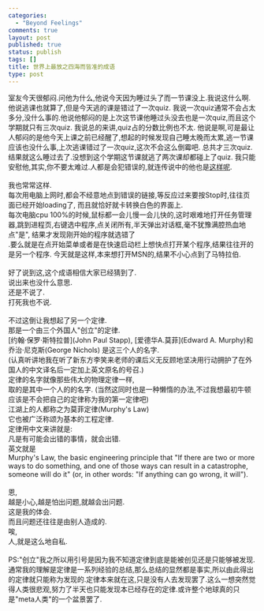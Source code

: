 ```yaml
--- 
categories: 
  - "Beyond Feelings"
comments: true
layout: post
published: true
status: publish
tags: []
title: 世界上最放之四海而皆准的成语
type: post
---
```

<div id="msgcns!5F971C000415D85F!506" class="bvMsg">
<div>室友今天很郁闷.问他为什么,他说今天因为睡过头了而一节课没上.我说这什么啊. 他说逃课也就算了,但是今天逃的课是错过了一次quiz. 我说一次quiz通常不会占太多分,没什么事的.他说他郁闷的是上次这节课他睡过头没去也是一次quiz,而且这个学期就只有三次quiz. 我说总的来讲,quiz占的分数比例也不太. 他说是啊,可是最让人郁闷的是他今天上课之前已经醒了,想起的时候发现自己睡太晚而太累,逃一节课应该也没什么事,上次逃课错过了一次quiz,这次不会这么倒霉吧. 总共才三次quiz.结果就这么睡过去了.没想到这个学期这节课就逃了两次课却都碰上了quiz. 我只能安慰他,其实,你不要太难过.人都是会犯错误的,就连传说中的他也是<a href="http://goddamnedgenius.spaces.live.com/blog/cns!F5A7C7ACF05A181D!362.entry">这样呢</a>.</div>
<div>
<br>我也常常这样.<br>每次用电脑上网时,都会不经意地点到错误的链接,等反应过来要按Stop时,往往页面已经开始loading了, 而且就恰好就卡转换白色的界面上.<br>每次电脑cpu 100%的时候,鼠标都一会儿慢一会儿快的,这时艰难地打开任务管理器,跳到进程页,右键选中程序,点关闭所有,半天弹出对话框,毫不犹豫满腔热血地点"是", 结果才发现刚开始的程序就选错了<br>.要么就是在点开始菜单或者是在快速启动栏上想快点打开某个程序,结果往往开的是另一个程序. 今天就是这样,本来想打开MSN的,结果不小心点到了马特拉伯.</div>
<div> </div>
<div>好了说到这,这个成语相信大家已经猜到了.</div>
<div>说出来也没什么意思.<br>还是不说了.<br>打死我也不说.</div>
<div>
<br>不过这倒让我想起了另一个定律.<br>那是一个由三个外国人"创立"的定律.<br>[约翰·保罗·斯特拉普](John Paul Stapp), [爱德华A.莫菲](Edward A. Murphy)和乔治·尼克斯(George Nichols) 是这三个人的名字.<br>(认真听讲地我在听了新东方李笑来老师的课后义无反顾地坚决用行动拥护了在外国人的中文译名后一定加上英文原名的号召.)<br>定律的名字就像那些伟大的物理定律一样,</div>
<div>取的是其中一个人的的名字. (当然这同时也是一种懒惰的办法,不过我想最初牛顿应该是不会把自己的定律称为我的第一定律吧)<br>江湖上的人都称之为莫菲定律(Murphy's Law)<br>它也被广泛称颂为基本的工程定律.<br>定律用中文来讲就是:<br>凡是有可能会出错的事情，就会出错.<br>英文就是<br>Murphy's Law, the basic engineering principle that "If there are two or more ways to do something, and one of those ways can result in a catastrophe, someone will do it" (or, in other words: "If anything can go wrong, it will").</div>
<div> </div>
<div>恩,</div>
<div>越是小心,越是怕出问题,就越会出问题.<br>这是我的体会.<br>而且问题还往往是由别人造成的.<br>唉,<br>人,就是这么地自私.</div>
<div> </div>
<div>PS:"创立"我之所以用引号是因为我不知道定律到底是能被创见还是只能够被发现.通常我的理解是定律是一系列经验的总结,那么总结的显然都是事实,所以由此得出的定律就只能称为发现的.定律本来就在这,只是没有人去发现罢了.这么一想突然觉得人类很悲观,努力了半天也只能发现本已经存在的定律.或许整个地球真的只是"meta人类"的一个盆景罢了.</div>
</div>
